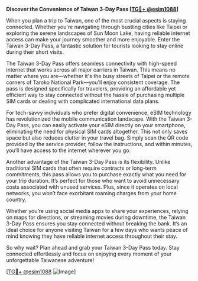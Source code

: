 **Discover the Convenience of Taiwan 3-Day Pass [[TG💪+ @esim1088](https://t.me/s/esim1088)]**

When you plan a trip to Taiwan, one of the most crucial aspects is staying connected. Whether you're navigating through bustling cities like Taipei or exploring the serene landscapes of Sun Moon Lake, having reliable internet access can make your journey smoother and more enjoyable. Enter the Taiwan 3-Day Pass, a fantastic solution for tourists looking to stay online during their short visits.

The Taiwan 3-Day Pass offers seamless connectivity with high-speed internet that works across all major carriers in Taiwan. This means no matter where you are—whether it's the busy streets of Taipei or the remote corners of Taroko National Park—you'll enjoy consistent coverage. The pass is designed specifically for travelers, providing an affordable yet efficient way to stay connected without the hassle of purchasing multiple SIM cards or dealing with complicated international data plans.

For tech-savvy individuals who prefer digital convenience, eSIM technology has revolutionized the mobile communication landscape. With the Taiwan 3-Day Pass, you can easily activate your eSIM directly on your smartphone, eliminating the need for physical SIM cards altogether. This not only saves space but also reduces clutter in your travel bag. Simply scan the QR code provided by the service provider, follow the instructions, and within minutes, you’ll have access to the internet wherever you go.

Another advantage of the Taiwan 3-Day Pass is its flexibility. Unlike traditional SIM cards that often require contracts or long-term commitments, this pass allows you to purchase exactly what you need for your trip duration. It’s perfect for those who want to avoid unnecessary costs associated with unused services. Plus, since it operates on local networks, you won’t face exorbitant roaming charges from your home country.

Whether you’re using social media apps to share your experiences, relying on maps for directions, or streaming movies during downtime, the Taiwan 3-Day Pass ensures you stay connected without breaking the bank. It’s an ideal choice for anyone visiting Taiwan for a few days who wants peace of mind knowing they have reliable internet access throughout their stay.

So why wait? Plan ahead and grab your Taiwan 3-Day Pass today. Stay connected effortlessly and focus on enjoying every moment of your unforgettable Taiwanese adventure!

[[TG💪+ @esim1088](https://t.me/s/esim1088) ![Image](https://i.postimg.cc/Y0z9fWf4/image.png)]